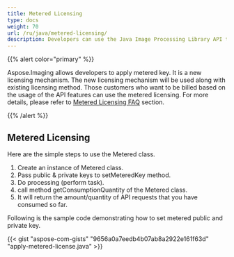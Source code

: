 ```yaml
---
title: Metered Licensing
type: docs
weight: 70
url: /ru/java/metered-licensing/
description: Developers can use the Java Image Processing Library API to apply a metered key, which is a new licencing mechanism.
---
```


{{% alert color="primary" %}} 

Aspose.Imaging allows developers to apply metered key. It is a new licensing mechanism. The new licensing mechanism will be used along with existing licensing method. Those customers who want to be billed based on the usage of the API features can use the metered licensing. For more details, please refer to [Metered Licensing FAQ](https://purchase.aspose.com/faqs/licensing/metered) section.

{{% /alert %}} 
## **Metered Licensing**
Here are the simple steps to use the Metered class.

1. Create an instance of Metered class.
1. Pass public & private keys to setMeteredKey method.
1. Do processing (perform task).
1. call method getConsumptionQuantity of the Metered class.
1. It will return the amount/quantity of API requests that you have consumed so far.

Following is the sample code demonstrating how to set metered public and private key.

{{< gist "aspose-com-gists" "9656a0a7eedb4b07ab8a2922e161f63d" "apply-metered-license.java" >}}
